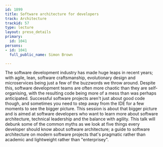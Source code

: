 ```yaml
---
id: 1899
title: Software architecture for developers
track: Architecture
trackid: 57
type: lecture
layout: preso_details
primary:
  id: 1041
persons:
- id: 1041
  full_public_name: Simon Brown

---
```

The software development industry has made huge leaps in recent years; with agile, lean, software craftsmanship, evolutionary design and microservices being just a few of the buzzwords we throw around. Despite this, software development teams are often more chaotic than they are self-organising, with the resulting code being more of a mess than was perhaps anticipated. Successful software projects aren't just about good code though, and sometimes you need to step away from the IDE for a few moments to see the bigger picture. This session is about that bigger picture and is aimed at software developers who want to learn more about software architecture, technical leadership and the balance with agility. This talk will debunk some of the common myths as we look at five things every developer should know about software architecture; a guide to software architecture on modern software projects that's pragmatic rather than academic and lightweight rather than "enterprisey".